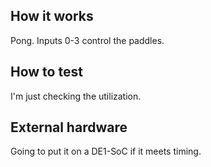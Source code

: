 <!---

This file is used to generate your project datasheet. Please fill in the information below and delete any unused
sections.

You can also include images in this folder and reference them in the markdown. Each image must be less than
512 kb in size, and the combined size of all images must be less than 1 MB.
-->

## How it works

Pong. Inputs 0-3 control the paddles.

## How to test

I'm just checking the utilization.

## External hardware

Going to put it on a DE1-SoC if it meets timing.
